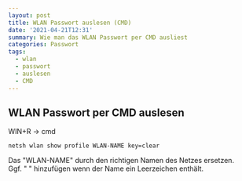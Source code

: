 ```yaml
---
layout: post
title: WLAN Passwort auslesen (CMD)
date: '2021-04-21T12:31'
summary: Wie man das WLAN Passwort per CMD ausliest
categories: Passwort
tags:
  - wlan
  - passwort
  - auslesen
  - CMD
---
```


## WLAN Passwort per CMD auslesen

WIN+R -> cmd
```
netsh wlan show profile WLAN-NAME key=clear
```
Das "WLAN-NAME" durch den richtigen Namen des Netzes ersetzen.<br>
Ggf. " " hinzufügen wenn der Name ein Leerzeichen enthält.

